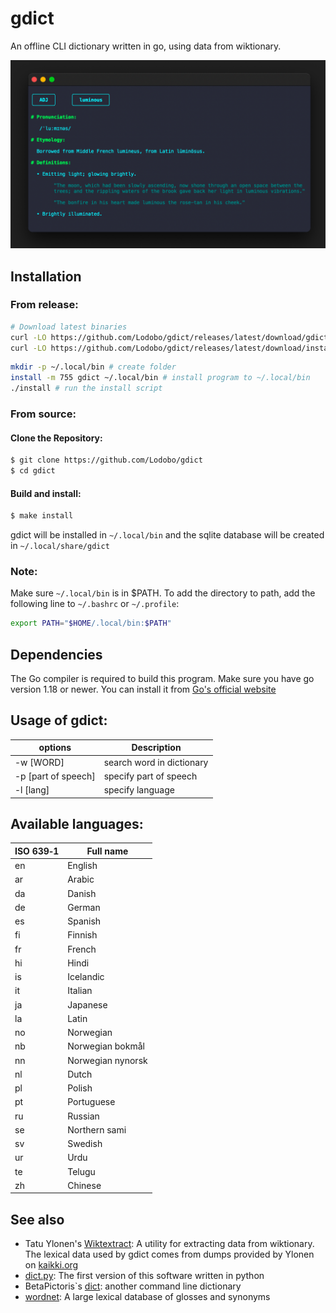 # gdict
An offline CLI dictionary written in go, using data from wiktionary.

![screenshot.png](https://raw.githubusercontent.com/Lodobo/gdict/main/screenshot.png)

## Installation
### From release:
```sh
# Download latest binaries
curl -LO https://github.com/Lodobo/gdict/releases/latest/download/gdict.AMD64
curl -LO https://github.com/Lodobo/gdict/releases/latest/download/install.AMD64
```
```sh
mkdir -p ~/.local/bin # create folder
install -m 755 gdict ~/.local/bin # install program to ~/.local/bin
./install # run the install script
```
### From source:
#### Clone the Repository:
```bash
$ git clone https://github.com/Lodobo/gdict
$ cd gdict
```
#### Build and install:
```bash
$ make install
```
gdict will be installed in `~/.local/bin` and the
sqlite database will be created in `~/.local/share/gdict`
### Note:
Make sure `~/.local/bin` is in $PATH. To add the directory to path, add the following line to `~/.bashrc` or `~/.profile`:
```bash
export PATH="$HOME/.local/bin:$PATH"
```
## Dependencies
The Go compiler is required to build this program. Make sure you have go version 1.18 or newer. You can install it from [Go's official website](https://go.dev/doc/install)

## Usage of gdict:

|options|Description|
|----|----|
|-w [WORD]|search word in dictionary|
|-p [part of speech]|specify part of speech|
|-l [lang]|specify language|

## Available languages:

|ISO 639‑1|Full name|
|----|----|
|en|English|
|ar|Arabic|
|da|Danish|
|de|German|
|es|Spanish|
|fi|Finnish|
|fr|French|
|hi|Hindi|
|is|Icelandic|
|it|Italian|
|ja|Japanese|
|la|Latin|
|no|Norwegian|
|nb|Norwegian bokmål|
|nn|Norwegian nynorsk|
|nl|Dutch|
|pl|Polish|
|pt|Portuguese|
|ru|Russian|
|se|Northern sami|
|sv|Swedish|
|ur|Urdu|
|te|Telugu|
|zh|Chinese|

## See also
- Tatu Ylonen's [Wiktextract](https://github.com/tatuylonen/wiktextract): A utility for extracting data from wiktionary. The lexical data used by gdict comes from dumps provided by Ylonen on [kaikki.org](https://kaikki.org/) 
- [dict.py](https://github.com/Lodobo/dict.py): The first version of this software written in python
-  BetaPictoris`s [dict](https://github.com/BetaPictoris/dict): another command line dictionary
- [wordnet](https://wordnet.princeton.edu/): A large lexical database of glosses and synonyms
